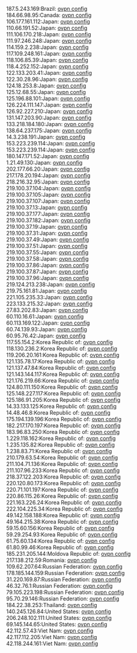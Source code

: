 187.5.243.169:Brazil: [ovpn config](vpn/187_5_243_169.ovpn)  
184.66.98.95:Canada: [ovpn config](vpn/184_66_98_95.ovpn)  
106.177.161.112:Japan: [ovpn config](vpn/106_177_161_112.ovpn)  
110.66.191.52:Japan: [ovpn config](vpn/110_66_191_52.ovpn)  
111.106.170.218:Japan: [ovpn config](vpn/111_106_170_218.ovpn)  
111.97.246.248:Japan: [ovpn config](vpn/111_97_246_248.ovpn)  
114.159.2.238:Japan: [ovpn config](vpn/114_159_2_238.ovpn)  
117.109.248.161:Japan: [ovpn config](vpn/117_109_248_161.ovpn)  
118.106.85.39:Japan: [ovpn config](vpn/118_106_85_39.ovpn)  
118.4.252.152:Japan: [ovpn config](vpn/118_4_252_152.ovpn)  
122.133.203.41:Japan: [ovpn config](vpn/122_133_203_41.ovpn)  
122.30.28.96:Japan: [ovpn config](vpn/122_30_28_96.ovpn)  
124.18.253.8:Japan: [ovpn config](vpn/124_18_253_8.ovpn)  
125.12.68.55:Japan: [ovpn config](vpn/125_12_68_55.ovpn)  
125.196.88.101:Japan: [ovpn config](vpn/125_196_88_101.ovpn)  
126.224.111.147:Japan: [ovpn config](vpn/126_224_111_147.ovpn)  
126.92.227.210:Japan: [ovpn config](vpn/126_92_227_210.ovpn)  
131.147.203.90:Japan: [ovpn config](vpn/131_147_203_90.ovpn)  
133.218.184.180:Japan: [ovpn config](vpn/133_218_184_180.ovpn)  
138.64.237.175:Japan: [ovpn config](vpn/138_64_237_175.ovpn)  
14.3.238.191:Japan: [ovpn config](vpn/14_3_238_191.ovpn)  
153.223.239.114:Japan: [ovpn config](vpn/153_223_239_114.ovpn)  
153.223.239.114:Japan: [ovpn config](vpn/153_223_239_114.ovpn)  
180.147.171.52:Japan: [ovpn config](vpn/180_147_171_52.ovpn)  
1.21.49.130:Japan: [ovpn config](vpn/1_21_49_130.ovpn)  
202.177.66.20:Japan: [ovpn config](vpn/202_177_66_20.ovpn)  
217.178.20.194:Japan: [ovpn config](vpn/217_178_20_194.ovpn)  
218.216.32.95:Japan: [ovpn config](vpn/218_216_32_95.ovpn)  
219.100.37.104:Japan: [ovpn config](vpn/219_100_37_104.ovpn)  
219.100.37.105:Japan: [ovpn config](vpn/219_100_37_105.ovpn)  
219.100.37.107:Japan: [ovpn config](vpn/219_100_37_107.ovpn)  
219.100.37.13:Japan: [ovpn config](vpn/219_100_37_13.ovpn)  
219.100.37.177:Japan: [ovpn config](vpn/219_100_37_177.ovpn)  
219.100.37.182:Japan: [ovpn config](vpn/219_100_37_182.ovpn)  
219.100.37.19:Japan: [ovpn config](vpn/219_100_37_19.ovpn)  
219.100.37.31:Japan: [ovpn config](vpn/219_100_37_31.ovpn)  
219.100.37.49:Japan: [ovpn config](vpn/219_100_37_49.ovpn)  
219.100.37.51:Japan: [ovpn config](vpn/219_100_37_51.ovpn)  
219.100.37.55:Japan: [ovpn config](vpn/219_100_37_55.ovpn)  
219.100.37.58:Japan: [ovpn config](vpn/219_100_37_58.ovpn)  
219.100.37.86:Japan: [ovpn config](vpn/219_100_37_86.ovpn)  
219.100.37.87:Japan: [ovpn config](vpn/219_100_37_87.ovpn)  
219.100.37.96:Japan: [ovpn config](vpn/219_100_37_96.ovpn)  
219.124.213.238:Japan: [ovpn config](vpn/219_124_213_238.ovpn)  
219.75.161.81:Japan: [ovpn config](vpn/219_75_161_81.ovpn)  
221.105.235.33:Japan: [ovpn config](vpn/221_105_235_33.ovpn)  
223.133.215.32:Japan: [ovpn config](vpn/223_133_215_32.ovpn)  
27.83.202.83:Japan: [ovpn config](vpn/27_83_202_83.ovpn)  
60.110.16.61:Japan: [ovpn config](vpn/60_110_16_61.ovpn)  
60.113.169.122:Japan: [ovpn config](vpn/60_113_169_122.ovpn)  
60.74.139.93:Japan: [ovpn config](vpn/60_74_139_93.ovpn)  
60.95.76.42:Japan: [ovpn config](vpn/60_95_76_42.ovpn)  
117.55.154.2:Korea Republic of: [ovpn config](vpn/117_55_154_2.ovpn)  
118.130.236.2:Korea Republic of: [ovpn config](vpn/118_130_236_2.ovpn)  
119.206.20.161:Korea Republic of: [ovpn config](vpn/119_206_20_161.ovpn)  
121.135.78.17:Korea Republic of: [ovpn config](vpn/121_135_78_17.ovpn)  
121.137.47.84:Korea Republic of: [ovpn config](vpn/121_137_47_84.ovpn)  
121.143.144.117:Korea Republic of: [ovpn config](vpn/121_143_144_117.ovpn)  
121.176.219.66:Korea Republic of: [ovpn config](vpn/121_176_219_66.ovpn)  
124.80.111.150:Korea Republic of: [ovpn config](vpn/124_80_111_150.ovpn)  
125.148.227.117:Korea Republic of: [ovpn config](vpn/125_148_227_117.ovpn)  
125.186.91.205:Korea Republic of: [ovpn config](vpn/125_186_91_205.ovpn)  
14.33.133.125:Korea Republic of: [ovpn config](vpn/14_33_133_125.ovpn)  
14.48.46.8:Korea Republic of: [ovpn config](vpn/14_48_46_8.ovpn)  
175.194.139.196:Korea Republic of: [ovpn config](vpn/175_194_139_196.ovpn)  
182.217.170.197:Korea Republic of: [ovpn config](vpn/182_217_170_197.ovpn)  
183.96.83.250:Korea Republic of: [ovpn config](vpn/183_96_83_250.ovpn)  
1.229.118.162:Korea Republic of: [ovpn config](vpn/1_229_118_162.ovpn)  
1.235.135.82:Korea Republic of: [ovpn config](vpn/1_235_135_82.ovpn)  
1.238.83.71:Korea Republic of: [ovpn config](vpn/1_238_83_71.ovpn)  
210.179.63.54:Korea Republic of: [ovpn config](vpn/210_179_63_54.ovpn)  
211.104.71.136:Korea Republic of: [ovpn config](vpn/211_104_71_136.ovpn)  
211.107.96.233:Korea Republic of: [ovpn config](vpn/211_107_96_233.ovpn)  
218.37.122.203:Korea Republic of: [ovpn config](vpn/218_37_122_203.ovpn)  
220.120.80.173:Korea Republic of: [ovpn config](vpn/220_120_80_173.ovpn)  
220.71.101.197:Korea Republic of: [ovpn config](vpn/220_71_101_197.ovpn)  
220.86.115.26:Korea Republic of: [ovpn config](vpn/220_86_115_26.ovpn)  
221.163.226.24:Korea Republic of: [ovpn config](vpn/221_163_226_24.ovpn)  
222.104.225.34:Korea Republic of: [ovpn config](vpn/222_104_225_34.ovpn)  
49.142.158.188:Korea Republic of: [ovpn config](vpn/49_142_158_188.ovpn)  
49.164.215.38:Korea Republic of: [ovpn config](vpn/49_164_215_38.ovpn)  
59.15.60.156:Korea Republic of: [ovpn config](vpn/59_15_60_156.ovpn)  
59.29.254.93:Korea Republic of: [ovpn config](vpn/59_29_254_93.ovpn)  
61.75.60.134:Korea Republic of: [ovpn config](vpn/61_75_60_134.ovpn)  
61.80.99.46:Korea Republic of: [ovpn config](vpn/61_80_99_46.ovpn)  
185.231.205.144:Moldova Republic of: [ovpn config](vpn/185_231_205_144.ovpn)  
217.138.212.59:Romania: [ovpn config](vpn/217_138_212_59.ovpn)  
109.62.207.64:Russian Federation: [ovpn config](vpn/109_62_207_64.ovpn)  
178.185.144.159:Russian Federation: [ovpn config](vpn/178_185_144_159.ovpn)  
31.220.169.87:Russian Federation: [ovpn config](vpn/31_220_169_87.ovpn)  
46.32.76.1:Russian Federation: [ovpn config](vpn/46_32_76_1.ovpn)  
79.105.223.198:Russian Federation: [ovpn config](vpn/79_105_223_198.ovpn)  
95.70.29.146:Russian Federation: [ovpn config](vpn/95_70_29_146.ovpn)  
184.22.38.253:Thailand: [ovpn config](vpn/184_22_38_253.ovpn)  
140.245.126.84:United States: [ovpn config](vpn/140_245_126_84.ovpn)  
206.248.102.111:United States: [ovpn config](vpn/206_248_102_111.ovpn)  
69.145.144.65:United States: [ovpn config](vpn/69_145_144_65.ovpn)  
42.112.57.43:Viet Nam: [ovpn config](vpn/42_112_57_43.ovpn)  
42.117.112.205:Viet Nam: [ovpn config](vpn/42_117_112_205.ovpn)  
42.118.244.161:Viet Nam: [ovpn config](vpn/42_118_244_161.ovpn)  
